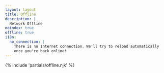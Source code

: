 ```yaml
---
layout: layout
title: Offline
description: |
  Network Offline
noindex: true
offline: true
i18n:
  no_connection: |
    There is no Internet connection. We'll try to reload automatically
    once you're back online!
---
```


{% include 'partials/offline.njk' %}